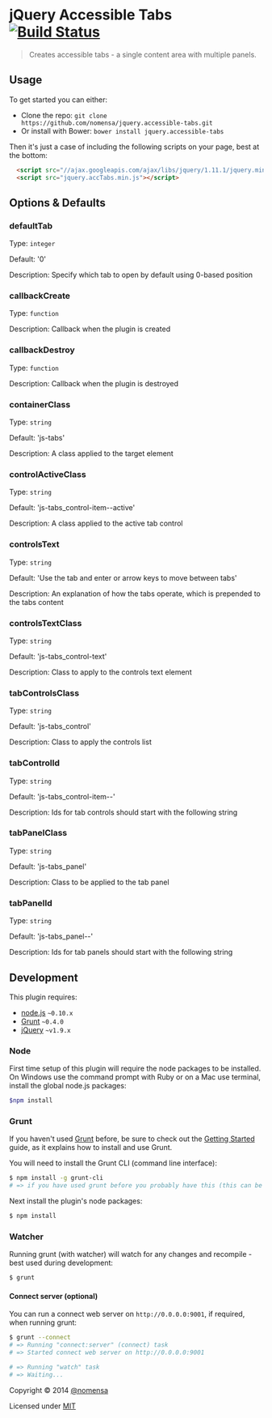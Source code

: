 # jQuery Accessible Tabs [![Build Status](https://travis-ci.org/nomensa/jquery.accessible-tabs.svg)](https://travis-ci.org/nomensa/jquery.accessible-tabs.svg?branch=master)

> Creates accessible tabs - a single content area with multiple panels.


## Usage

To get started you can either:

 - Clone the repo: `git clone https://github.com/nomensa/jquery.accessible-tabs.git`
 - Or install with Bower: `bower install jquery.accessible-tabs`

Then it's just a case of including the following scripts on your page, best at the bottom:

```html
  <script src="//ajax.googleapis.com/ajax/libs/jquery/1.11.1/jquery.min.js"></script>
  <script src="jquery.accTabs.min.js"></script>
```


## Options & Defaults

### defaultTab

Type: `integer`

Default: '0'

Description: Specify which tab to open by default using 0-based position

### callbackCreate

Type: `function`

Description: Callback when the plugin is created

### callbackDestroy

Type: `function`

Description: Callback when the plugin is destroyed

### containerClass

Type: `string`

Default: 'js-tabs'

Description: A class applied to the target element

### controlActiveClass

Type: `string`

Default: 'js-tabs_control-item--active'

Description: A class applied to the active tab control

### controlsText

Type: `string`

Default: 'Use the tab and enter or arrow keys to move between tabs'

Description: An explanation of how the tabs operate, which is prepended to the tabs content

### controlsTextClass

Type: `string`

Default: 'js-tabs_control-text'

Description: Class to apply to the controls text element

### tabControlsClass

Type: `string`

Default: 'js-tabs_control'

Description: Class to apply the controls list

### tabControlId

Type: `string`

Default: 'js-tabs_control-item--'

Description: Ids for tab controls should start with the following string

### tabPanelClass

Type: `string`

Default: 'js-tabs_panel'

Description: Class to be applied to the tab panel

### tabPanelId

Type: `string`

Default: 'js-tabs_panel--'

Description: Ids for tab panels should start with the following string


## Development

This plugin requires:

 - [node.js](http://nodejs.org/) `~0.10.x`
 - [Grunt](http://gruntjs.com/) `~0.4.0`
 - [jQuery](http://jquery.com) `~v1.9.x`

### Node
First time setup of this plugin will require the node packages to be installed. On Windows use the command prompt with Ruby or on a Mac use terminal, install the global node.js packages:

```bash
$npm install
```

### Grunt
If you haven't used [Grunt](http://gruntjs.com/) before, be sure to check out the [Getting Started](http://gruntjs.com/getting-started) guide, as it explains how to install and use Grunt.

You will need to install the Grunt CLI (command line interface):

```bash
$ npm install -g grunt-cli
# => if you have used grunt before you probably have this (this can be run from any directory)
```

Next install the plugin's node packages:

```bash
$ npm install
```

### Watcher

Running grunt (with watcher) will watch for any changes and recompile - best used during development:

```bash
$ grunt
```

#### Connect server (optional)

You can run a connect web server on `http://0.0.0.0:9001`, if required, when running grunt:

```bash
$ grunt --connect
# => Running "connect:server" (connect) task
# => Started connect web server on http://0.0.0.0:9001

# => Running "watch" task
# => Waiting...
```

Copyright &copy; 2014 [@nomensa](http://nomensa.com)

Licensed under [MIT](http://opensource.org/licenses/mit-license.php)